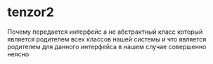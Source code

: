 # tenzor2
Почему передается интерфейс а не абстрактный класс который является родителем всех классов нашей системы и что является родителем для данного интерфейса в нашем случае совершенно неясно
